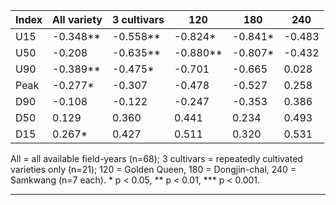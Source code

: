
| Index | All variety | 3 cultivars | 120      | 180     | 240    |
| ----- | ----------- | ----------- | -------- | ------- | ------ |
| U15   | -0.348**    | -0.558**    | -0.824*  | -0.841* | -0.483 |
| U50   | -0.208      | -0.635**    | -0.880** | -0.807* | -0.432 |
| U90   | -0.389**    | -0.475*     | -0.701   | -0.665  | 0.028  |
| Peak  | -0.277*     | -0.307      | -0.478   | -0.527  | 0.258  |
| D90   | -0.108      | -0.122      | -0.247   | -0.353  | 0.386  |
| D50   | 0.129       | 0.360       | 0.441    | 0.234   | 0.493  |
| D15   | 0.267*      | 0.427       | 0.511    | 0.320   | 0.531  |
All = all available field-years (n=68); 3 cultivars = repeatedly cultivated varieties only (n=21); 120 = Golden Queen, 180 = Dongjin-chal, 240 = Samkwang (n=7 each). * p < 0.05, ** p < 0.01, *** p < 0.001.

---